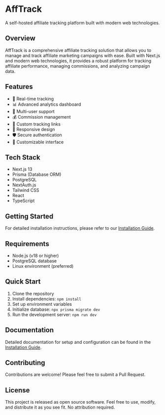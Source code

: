 # AffTrack

A self-hosted affiliate tracking platform built with modern web technologies.

## Overview

AffTrack is a comprehensive affiliate tracking solution that allows you to manage and track affiliate marketing campaigns with ease. Built with Next.js and modern web technologies, it provides a robust platform for tracking affiliate performance, managing commissions, and analyzing campaign data.

## Features

- 🚀 Real-time tracking
- 📊 Advanced analytics dashboard
- 👥 Multi-user support
- 💰 Commission management
- 🔗 Custom tracking links
- 📱 Responsive design
- 🛡️ Secure authentication
- 🎨 Customizable interface

## Tech Stack

- Next.js 13
- Prisma (Database ORM)
- PostgreSQL
- NextAuth.js
- Tailwind CSS
- React
- TypeScript

## Getting Started

For detailed installation instructions, please refer to our [Installation Guide](INSTALL.md).

## Requirements

- Node.js (v18 or higher)
- PostgreSQL database
- Linux environment (preferred)

## Quick Start

1. Clone the repository
2. Install dependencies: `npm install`
3. Set up environment variables
4. Initialize database: `npx prisma migrate dev`
5. Run the development server: `npm run dev`

## Documentation

Detailed documentation for setup and configuration can be found in the [Installation Guide](INSTALL.md).

## Contributing

Contributions are welcome! Please feel free to submit a Pull Request.

## License

This project is released as open source software. Feel free to use, modify, and distribute it as you see fit. No attribution required.
